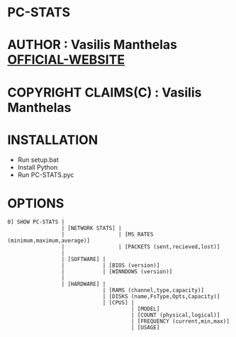 # PC-STATS
# AUTHOR : Vasilis Manthelas [OFFICIAL-WEBSITE](http://j0ck3r2004.000webhostapp.com/)
# COPYRIGHT CLAIMS(C) : Vasilis Manthelas

# INSTALLATION
- Run setup.bat
- Install Python
- Run PC-STATS.pyc

# OPTIONS
    0] SHOW PC-STATS |
                     | [NETWORK STATS] |
                     |                 | [MS RATES (minimum,maximum,average)]
                     |                 | [PACKETS (sent,recieved,lost)]
                     |
                     | [SOFTWARE] |
                     |            | [BIOS (version)]
                     |            | [WINNDOWS (version)]
                     |
                     | [HARDWARE] |
                                  | [RAMS (channel,type,capacity)]
                                  | [DISKS (name,FsType,Opts,Capacity)]
                                  | [CPUS] |
                                           | [MODEL]
                                           | [COUNT (physical,logical)]
                                           | [FREQUENCY (current,min,max)]
                                           | [USAGE]
